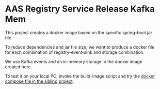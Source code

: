 # AAS Registry Service Release Kafka Mem

This project creates a docker image based on the specific spring-boot jar file.

To reduce dependencies and jar file size, we want to produce a docker file for each combination of registry-event-sink and storage combination.

We use Kafka events and an in-memory storage in the docker image created here.

To test it on your local PC, invoke the build-image script and try the [docker compose file in the sibling project](../docker-compose/docker-compose.yml).